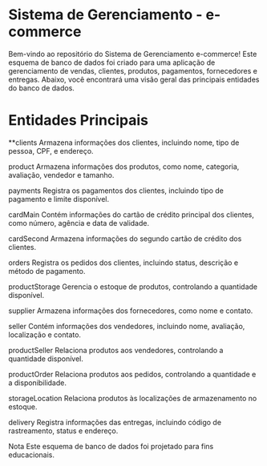 # Sistema de Gerenciamento - e-commerce
Bem-vindo ao repositório do Sistema de Gerenciamento e-commerce! Este esquema de banco de dados foi criado para uma aplicação de gerenciamento de vendas, clientes, produtos, pagamentos, fornecedores e entregas. Abaixo, você encontrará uma visão geral das principais entidades do banco de dados.

# Entidades Principais
**clients
Armazena informações dos clientes, incluindo nome, tipo de pessoa, CPF, e endereço.

product
Armazena informações dos produtos, como nome, categoria, avaliação, vendedor e tamanho.

payments
Registra os pagamentos dos clientes, incluindo tipo de pagamento e limite disponível.

cardMain
Contém informações do cartão de crédito principal dos clientes, como número, agência e data de validade.

cardSecond
Armazena informações do segundo cartão de crédito dos clientes.

orders
Registra os pedidos dos clientes, incluindo status, descrição e método de pagamento.

productStorage
Gerencia o estoque de produtos, controlando a quantidade disponível.

supplier
Armazena informações dos fornecedores, como nome e contato.

seller
Contém informações dos vendedores, incluindo nome, avaliação, localização e contato.

productSeller
Relaciona produtos aos vendedores, controlando a quantidade disponível.

productOrder
Relaciona produtos aos pedidos, controlando a quantidade e a disponibilidade.

storageLocation
Relaciona produtos às localizações de armazenamento no estoque.

delivery
Registra informações das entregas, incluindo código de rastreamento, status e endereço.

Nota
Este esquema de banco de dados foi projetado para fins educacionais.
